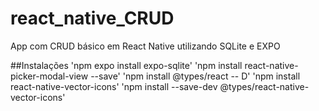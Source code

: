 # react_native_CRUD
App com CRUD básico em React Native utilizando SQLite e EXPO

##Instalações
'npm expo install expo-sqlite'
'npm install react-native-picker-modal-view --save'
'npm install @types/react -- D'
'npm install react-native-vector-icons'
'npm install --save-dev @types/react-native-vector-icons'
